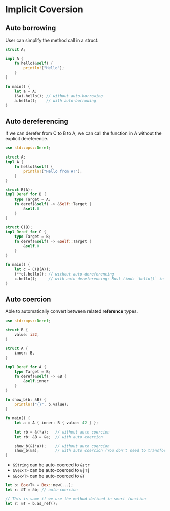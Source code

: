 # Implicit Coversion

## Auto borrowing

User can simplify the method call in a struct.

```rust
struct A;

impl A {
    fn hello(&self) {
        println!("Hello");
    }
}

fn main() {
    let a = A;
    (&a).hello(); // without auto-borrowing
    a.hello();    // with auto-borrowing
}
```

## Auto dereferencing

If we can derefer from C to B to A, we can call the function in A without the explicit dereference.

```rust
use std::ops::Deref;

struct A;
impl A {
    fn hello(&self) {
        println!("Hello from A!");
    }
}

struct B(A);
impl Deref for B {
    type Target = A;
    fn deref(&self) -> &Self::Target {
        &self.0
    }
}

struct C(B);
impl Deref for C {
    type Target = B;
    fn deref(&self) -> &Self::Target {
        &self.0
    }
}

fn main() {
    let c = C(B(A));
    (**c).hello(); // without auto-dereferencing
    c.hello();     // with auto-dereferencing: Rust finds `hello()` in A via Deref chain: C → B → A
}
```

## Auto coercion

Able to automatically convert between related **reference** types.

```rust
use std::ops::Deref;

struct B {
    value: i32,
}

struct A {
    inner: B,
}

impl Deref for A {
    type Target = B;
    fn deref(&self) -> &B {
        &self.inner
    }
}

fn show_b(b: &B) {
    println!("{}", b.value);
}

fn main() {
    let a = A { inner: B { value: 42 } };

    let rb = &(*a);   // without auto coercion
    let rb: &B = &a;  // with auto coercion

    show_b(&(*a));    // without auto coercion
    show_b(&a);       // with auto coercion (You don't need to transform from B to A first)
}
```

* `&String` can be auto-coerced to `&str`
* `&Vec<T>` can be auto-coerced to `&[T]`
* `&Box<T>` can be auto-coerced to `&T`

```rust
let b: Box<T> = Box::new(...);
let r: &T = &b; // auto-coercion

// This is same if we use the method defined in smart function
let r: &T = b.as_ref();
```
